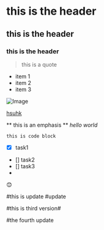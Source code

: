 
# this is the header
## this is the header
### this is the header

> this is a quote

- item 1
- item 2
- item 3

![Image](https://www.google.com/url?sa=i&url=https%3A%2F%2Fwww.hsu.edu.hk%2Fhk%2F&psig=AOvVaw2tOywmWudwya4psc_sYkoR&ust=1741349903364000&source=images&cd=vfe&opi=89978449&ved=0CBQQjRxqFwoTCKjolYa49YsDFQAAAAAdAAAAABAE)

[hsuhk](https://www.hsu.edu.hk/en/)

** this is  an emphasis **
*hello world*

```
this is code block
```

- [x] task1
- [] task2
- [] task3
- 
:blush: 

#this is update
#update

#this is third version#

#the fourth update
